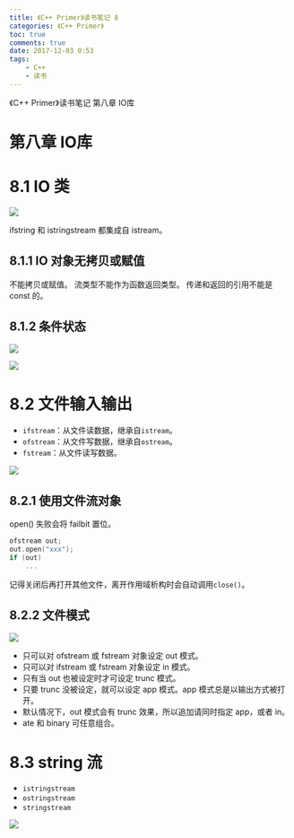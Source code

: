 ```yaml
---
title: 《C++ Primer》读书笔记 8
categories: 《C++ Primer》
toc: true
comments: true
date: 2017-12-03 0:53
tags:
    - C++
    - 读书
---
```


《C++ Primer》读书笔记 第八章 IO库

<!-- more -->
<!-- toc -->

# 第八章 IO库

8.1 IO 类
==========
![](http://static.ifanze.cn/2018-06-23-15122337573935.jpg)

ifstring 和 istringstream 都集成自 istream。

8.1.1 IO 对象无拷贝或赋值
------------------------

不能拷贝或赋值。
流类型不能作为函数返回类型。
传递和返回的引用不能是 const 的。

8.1.2 条件状态
-------------

![](http://static.ifanze.cn/2018-06-23-15122340445778.jpg)

![](http://static.ifanze.cn/2018-06-23-15122340524000.jpg)


8.2 文件输入输出
===============

- `ifstream`：从文件读数据，继承自`istream`。
- `ofstream`：从文件写数据，继承自`ostream`。
- `fstream`：从文件读写数据。

![](http://static.ifanze.cn/2018-06-23-15122809025479.jpg)

8.2.1 使用文件流对象
------------------

open() 失败会将 failbit 置位。

```c++
ofstream out;
out.open("xxx");
if (out)
    ...
```

记得关闭后再打开其他文件，离开作用域析构时会自动调用`close()`。

8.2.2 文件模式
--------------

![](http://static.ifanze.cn/2018-06-23-15122819839857.jpg)

- 只可以对 ofstream 或 fstream 对象设定 out 模式。
- 只可以对 ifstream 或 fstream 对象设定 in 模式。
- 只有当 out 也被设定时才可设定 trunc 模式。
- 只要 trunc 没被设定，就可以设定 app 模式。app 模式总是以输出方式被打开。
- 默认情况下，out 模式会有 trunc 效果，所以追加请同时指定 app，或者 in。
- ate 和 binary 可任意组合。

8.3 string 流
===============

- `istringstream`
- `ostringstream`
- `stringstream`

![](http://static.ifanze.cn/2018-06-23-15122823729187.jpg)
